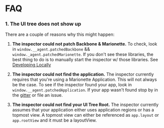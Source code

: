 # FAQ


### 1. The UI tree does not show up

There are a couple of reasons why this might happen:
1. **The inspector could not patch Backbone & Marionette.** To check, look in `window.__agent.patchedBackbone` && `window._agent.patchedMarionette`. If you don't see these libraries, the best thing to do is to manually start the inspector w/ those libraries. See [Developing Locally](https://github.com/marionettejs/marionette.inspector#caveats)

2. **The inspector could not find the application.** The inspector currently requires that you're using a Marionette Application. This will not always be the case. To see if the inspector found your app, look in `window.__agent.patchedApplication`. If your app wasn't found stop by in the [gitter](https://gitter.im/marionettejs/marionette.inspector) or file an issue.

3. **The inspector could not find your UI Tree Root.** The inspector currently assumes that your application either uses application regions or has a topmost view. A topmost view can either be referenced as `app.layout` or `app.rootView` and it must be a layoutView.
